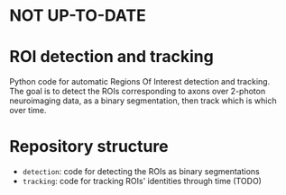 # NOT UP-TO-DATE

# ROI detection and tracking
Python code for automatic Regions Of Interest detection and tracking.  
The goal is to detect the ROIs corresponding to axons over 2-photon neuroimaging data, as a binary segmentation, then track which is which over time.

# Repository structure
  * `detection`: code for detecting the ROIs as binary segmentations
  * `tracking`: code for tracking ROIs' identities through time (TODO)

